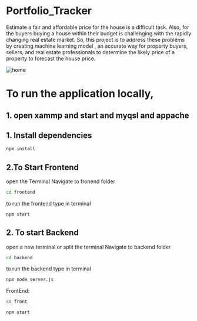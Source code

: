 # Portfolio_Tracker
Estimate a fair and affordable price for the house is a difficult task. Also, for the buyers buying a house within their budget is challenging with the rapidly changing real estate market. So, this project is to address these problems by creating machine learning model , an accurate way for property buyers, sellers, and real estate professionals to determine the likely price of a property  to forecast the house price.


![home](https://github.com/Harshani00/Property_Price_Prediction_System/assets/91328513/f96318c7-7b50-49e6-8455-795c577e6b6b)


# To run the application locally,

## 1. open xammp and start and myqsl and appache
## 1. Install dependencies

```bash
npm install
```

## 2.To  Start Frontend

open the Terminal
Navigate to fronend folder
```bash
cd frontend 
```
to run the frontend type in terminal 
```bash
npm start
```

## 2. To start Backend 
open a new terminal or split the terminal 
Navigate to backend folder
```bash
cd backend
```
to run the backend type in terminal 
```bash
npm node server.js
```

FrontEnd:
```bash
cd front
```
```bash
npm start
```
